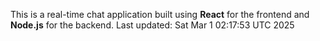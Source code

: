 This is a real-time chat application built using **React** for the frontend and **Node.js** for the backend.
Last updated: Sat Mar  1 02:17:53 UTC 2025
